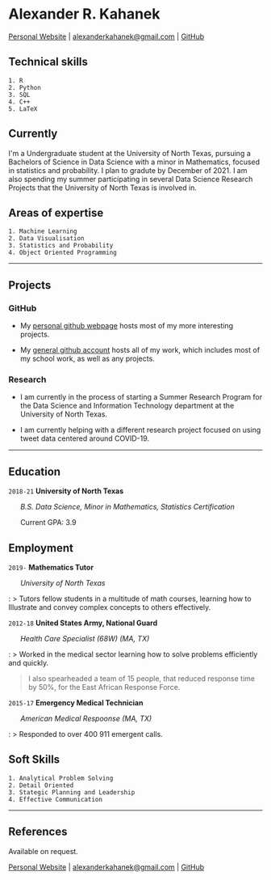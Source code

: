 # Alexander R. Kahanek
<a href="https://alexander-kahanek.github.io">Personal Website</a>
|
<a href="mailto:alexanderkahanek@gmail.com">alexanderkahanek@gmail.com</a>
|
<a href="https://github.com/alexander-kahanek">GitHub</a>


## Technical skills
```
1. R
2. Python
3. SQL
4. C++
5. LaTeX
```

## Currently

I'm a Undergraduate student at the University of North Texas, pursuing a Bachelors of Science in Data Science with a minor in Mathematics, focused in statistics and probability. I plan to gradute by December of 2021. I am also spending my summer participating in several Data Science Research Projects that the University of North Texas is involved in.

## Areas of expertise
```
1. Machine Learning
2. Data Visualisation
3. Statistics and Probability
4. Object Oriented Programming
```
-----------------
## Projects

### GitHub

* My [personal github webpage](https://alexander-kahanek.github.io) hosts most of my more interesting projects.

* My [general github account](https://github.com/alexander-kahanek) hosts all of my work, which includes most of my school work, as well as any projects.

### Research

* I am currently in the process of starting a Summer Research Program for the Data Science and Information Technology department at the University of North Texas.

* I am currently helping with a different research project focused on using tweet data centered around COVID-19.


----------------
## Education

`2018-21`
__University of North Texas__

&nbsp; &nbsp; &nbsp; _B.S. Data Science, Minor in Mathematics, Statistics Certification_

&nbsp; &nbsp; &nbsp; Current GPA: 3.9

## Employment

`2019-` 
__Mathematics Tutor__ 

 &nbsp; &nbsp; &nbsp; _University of North Texas_

: > Tutors fellow students in a multitude of math courses, learning how to Illustrate and convey complex concepts to others effectively. 


`2012-18`
__United States Army, National Guard__

 &nbsp; &nbsp; &nbsp; _Health Care Specialist (68W) (MA, TX)_

: > Worked in the medical sector learning how to solve problems efficiently and quickly. 
> I also spearheaded a team of 15 people, that reduced response time by 50%, for the East African Response Force.


`2015-17`
__Emergency Medical Technician__

 &nbsp; &nbsp; &nbsp; _American Medical Respoonse (MA, TX)_
 
: > Responded to over 400 911 emergent calls.


## Soft Skills
```
1. Analytical Problem Solving
2. Detail Oriented
3. Stategic Planning and Leadership
4. Effective Communication
```

-----------------
## References

Available on request.

<a href="https://alexander-kahanek.github.io">Personal Website</a>
|
<a href="mailto:alexanderkahanek@gmail.com">alexanderkahanek@gmail.com</a>
|
<a href="https://github.com/alexander-kahanek">GitHub</a>
